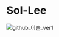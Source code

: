 # Sol-Lee

![github_이솔_ver1](https://user-images.githubusercontent.com/29723695/135609737-8c787a59-64c5-4c34-9bb4-870539389e1a.png)
